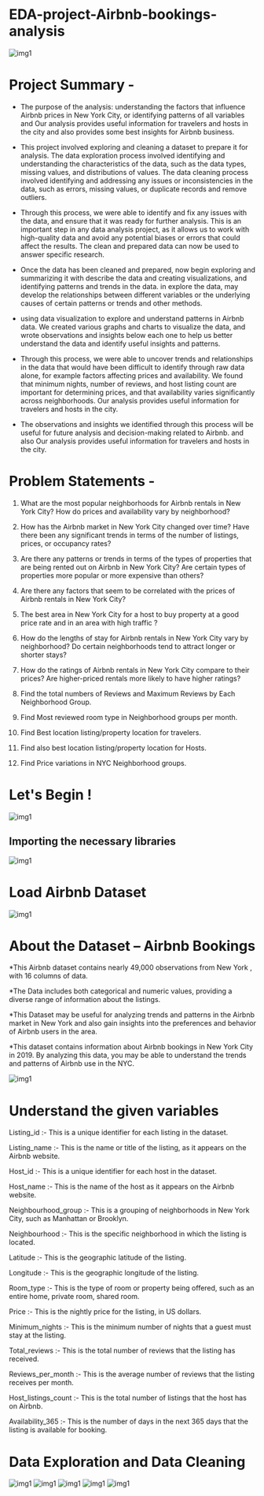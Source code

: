 # EDA-project-Airbnb-bookings-analysis
![img1](https://github.com/shawakash1992/Airbnb/blob/main/air%20bnb%20pic.jpg)

# Project Summary -


 * The purpose of the analysis: understanding the factors that influence Airbnb prices in New York City, or identifying patterns of all variables and Our analysis provides useful information for travelers and hosts in the city and also provides some best insights for Airbnb business.

 * This project involved exploring and cleaning a dataset to prepare it for analysis. The data exploration process involved identifying and understanding the characteristics of the data, such as the data types, missing values, and distributions of values. The data cleaning process involved identifying and addressing any issues or inconsistencies in the data, such as errors, missing values, or duplicate records and remove outliers.

 * Through this process, we were able to identify and fix any issues with the data, and ensure that it was ready for further analysis. This is an important step in any data analysis project, as it allows us to work with high-quality data and avoid any potential biases or errors that could affect the results. The clean and prepared data can now be used to answer specific research.

 * Once the data has been cleaned and prepared, now begin exploring and summarizing it with describe the data and creating visualizations, and identifying patterns and trends in the data. in explore the data, may develop the relationships between different variables or the underlying causes of certain patterns or trends and other methods.

*  using data visualization to explore and understand patterns in Airbnb data. We created various graphs and charts to visualize the data, and wrote observations and insights below each one to help us better understand the data and identify useful insights and patterns.

* Through this process, we were able to uncover trends and relationships in the data that would have been difficult to identify through raw data alone, for example factors affecting prices and availability. We found that minimum nights, number of reviews, and host listing count are important for determining prices, and that availability varies significantly across neighborhoods. Our analysis provides useful information for travelers and hosts in the city.

*  The observations and insights we identified through this process will be useful for future analysis and decision-making related to Airbnb. and also Our analysis provides useful information for travelers and hosts in the city.

# Problem Statements -

1. What are the most popular neighborhoods for Airbnb rentals in New York City? How do prices and availability vary by neighborhood?

2. How has the Airbnb market in New York City changed over time? Have there been any significant trends in terms of the number of listings, prices, or occupancy rates?

3. Are there any patterns or trends in terms of the types of properties that are being rented out on Airbnb in New York City? Are certain types of properties more popular or more expensive than others?

4. Are there any factors that seem to be correlated with the prices of Airbnb rentals in New York City?

5. The best area in New York City for a host to buy property at a good price rate and in an area with high traffic ?

6. How do the lengths of stay for Airbnb rentals in New York City vary by neighborhood? Do certain neighborhoods tend to attract longer or shorter stays?

7. How do the ratings of Airbnb rentals in New York City compare to their prices? Are higher-priced rentals more likely to have higher ratings?

8. Find the total numbers of Reviews and Maximum Reviews by Each Neighborhood Group.

9. Find Most reviewed room type in Neighborhood groups per month.

10. Find Best location listing/property location for travelers.

11. Find also best location listing/property location for Hosts.

12. Find Price variations in NYC Neighborhood groups.

# Let's Begin !

![img1](https://github.com/shawakash1992/Airbnb/blob/main/airbnb%20image.png)

## Importing the necessary libraries
![img1](https://github.com/shawakash1992/Airbnb/blob/main/airb%20click.png)


# Load Airbnb Dataset
![img1](https://github.com/shawakash1992/Airbnb/blob/main/airbnb%20click%203.png)

# About the Dataset – Airbnb Bookings

*This Airbnb dataset contains nearly 49,000 observations from New York , with 16 columns of data.

*The Data includes both categorical and numeric values, providing a diverse range of information about the listings.

*This Dataset may be useful for analyzing trends and patterns in the Airbnb market in New York and also gain insights into the preferences and behavior of Airbnb users in the area.

*This dataset contains information about Airbnb bookings in New York City in 2019. By analyzing this data, you may be able to understand the trends and patterns of Airbnb use in the NYC.

 ![img1](https://github.com/shawakash1992/Airbnb/blob/main/booking%20image.png)
# Understand the given variables

Listing_id :- This is a unique identifier for each listing in the dataset.

Listing_name :- This is the name or title of the listing, as it appears on the Airbnb website.

Host_id :- This is a unique identifier for each host in the dataset.

Host_name :- This is the name of the host as it appears on the Airbnb website.

Neighbourhood_group :- This is a grouping of neighborhoods in New York City, such as Manhattan or Brooklyn.

Neighbourhood :- This is the specific neighborhood in which the listing is located.

Latitude :- This is the geographic latitude of the listing.

Longitude :- This is the geographic longitude of the listing.

Room_type :- This is the type of room or property being offered, such as an entire home, private room, shared room.

Price :- This is the nightly price for the listing, in US dollars.

Minimum_nights :- This is the minimum number of nights that a guest must stay at the listing.

Total_reviews :- This is the total number of reviews that the listing has received.

Reviews_per_month :- This is the average number of reviews that the listing receives per month.

Host_listings_count :- This is the total number of listings that the host has on Airbnb.
 
Availability_365 :- This is the number of days in the next 365 days that the listing is available for booking.

# Data Exploration and Data Cleaning
![img1](https://github.com/shawakash1992/Airbnb/blob/main/a1.png)
![img1](https://github.com/shawakash1992/Airbnb/blob/main/a2.png)
![img1](https://github.com/shawakash1992/Airbnb/blob/main/a3.png)
![img1](https://github.com/shawakash1992/Airbnb/blob/main/a4.png)
![img1](https://github.com/shawakash1992/Airbnb/blob/main/a5.png)


